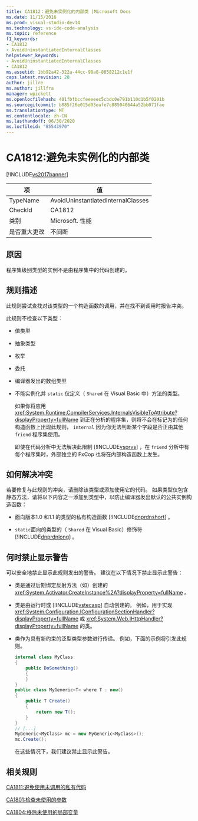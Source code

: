 ```yaml
---
title: CA1812：避免未实例化的内部类 |Microsoft Docs
ms.date: 11/15/2016
ms.prod: visual-studio-dev14
ms.technology: vs-ide-code-analysis
ms.topic: reference
f1_keywords:
- CA1812
- AvoidUninstantiatedInternalClasses
helpviewer_keywords:
- AvoidUninstantiatedInternalClasses
- CA1812
ms.assetid: 1bb92a42-322a-44cc-98a8-8858212c1e1f
caps.latest.revision: 28
author: jillre
ms.author: jillfra
manager: wpickett
ms.openlocfilehash: 401fbfbccfeeeeec5cbdc0e791b110d1b5f0201b
ms.sourcegitcommit: b885f26e015d03eafe7c885040644a52bb071fae
ms.translationtype: MT
ms.contentlocale: zh-CN
ms.lasthandoff: 06/30/2020
ms.locfileid: "85543970"
---
```

# <a name="ca1812-avoid-uninstantiated-internal-classes"></a>CA1812:避免未实例化的内部类
[!INCLUDE[vs2017banner](../includes/vs2017banner.md)]

|项|值|
|-|-|
|TypeName|AvoidUninstantiatedInternalClasses|
|CheckId|CA1812|
|类别|Microsoft. 性能|
|是否重大更改|不间断|

## <a name="cause"></a>原因
 程序集级别类型的实例不是由程序集中的代码创建的。

## <a name="rule-description"></a>规则描述
 此规则尝试查找对该类型的一个构造函数的调用，并在找不到调用时报告冲突。

 此规则不检查以下类型：

- 值类型

- 抽象类型

- 枚举

- 委托

- 编译器发出的数组类型

- 不能实例化并 `static` 仅定义（ `Shared` 在 Visual Basic 中）方法的类型。

  如果你将应用 <xref:System.Runtime.CompilerServices.InternalsVisibleToAttribute?displayProperty=fullName> 到正在分析的程序集，则将不会在标记为的任何构造函数上出现此规则， `internal` 因为你无法判断某个字段是否正由其他 `friend` 程序集使用。

  即使在代码分析中无法解决此限制 [!INCLUDE[vsprvs](../includes/vsprvs-md.md)] ，在 `friend` 分析中有每个程序集时，外部独立的 FxCop 也将在内部构造函数上发生。

## <a name="how-to-fix-violations"></a>如何解决冲突
 若要修复与此规则的冲突，请删除该类型或添加使用它的代码。 如果类型仅包含静态方法，请将以下内容之一添加到类型中，以防止编译器发出默认的公共实例构造函数：

- 面向版本1.0 和1.1 的类型的私有构造函数 [!INCLUDE[dnprdnshort](../includes/dnprdnshort-md.md)] 。

- `static`面向的类型的（ `Shared` 在 Visual Basic）修饰符 [!INCLUDE[dnprdnlong](../includes/dnprdnlong-md.md)] 。

## <a name="when-to-suppress-warnings"></a>何时禁止显示警告
 可以安全地禁止显示此规则发出的警告。 建议在以下情况下禁止显示此警告：

- 类是通过后期绑定反射方法（如）创建的 <xref:System.Activator.CreateInstance%2A?displayProperty=fullName> 。

- 类是由运行时或 [!INCLUDE[vstecasp](../includes/vstecasp-md.md)] 自动创建的。 例如，用于实现 <xref:System.Configuration.IConfigurationSectionHandler?displayProperty=fullName> 或 <xref:System.Web.IHttpHandler?displayProperty=fullName> 的类。

- 类作为具有新约束的泛型类型参数进行传递。 例如，下面的示例将引发此规则。

  ```csharp
  internal class MyClass
  {
      public DoSomething()
      {
      }
  }
  public class MyGeneric<T> where T : new()
  {
      public T Create()
      {
          return new T();
      }
  }
  // [...]
  MyGeneric<MyClass> mc = new MyGeneric<MyClass>();
  mc.Create();
  ```

  在这些情况下，我们建议禁止显示此警告。

## <a name="related-rules"></a>相关规则
 [CA1811:避免使用未调用的私有代码](../code-quality/ca1811-avoid-uncalled-private-code.md)

 [CA1801:检查未使用的参数](../code-quality/ca1801-review-unused-parameters.md)

 [CA1804:移除未使用的局部变量](../code-quality/ca1804-remove-unused-locals.md)
